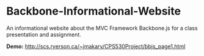 # Backbone-Informational-Website

An informational website about the MVC Framework Backbone.js for a class presentation and assignment.

<b>Demo:</b> http://scs.ryerson.ca/~jmakary/CPS530Project/bbjs_page1.html
